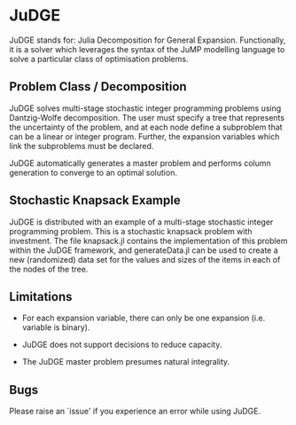 # JuDGE

JuDGE stands for: Julia Decomposition for General Expansion. Functionally,
it is a solver which leverages the syntax of the JuMP modelling language to
solve a particular class of optimisation problems.

## Problem Class / Decomposition

JuDGE solves multi-stage stochastic integer programming problems using 
Dantzig-Wolfe decomposition. The user must specify a tree that represents
the uncertainty of the problem, and at each node define a subproblem that
can be a linear or integer program. Further, the expansion variables which
link the subproblems must be declared.

JuDGE automatically generates a master problem and performs column generation
to converge to an optimal solution.

## Stochastic Knapsack Example

JuDGE is distributed with an example of a multi-stage stochastic integer
programming problem. This is a stochastic knapsack problem with investment.
The file knapsack.jl contains the implementation of this problem within the
JuDGE framework, and generateData.jl can be used to create a new (randomized)
data set for the values and sizes of the items in each of the nodes of the
tree.

## Limitations

- For each expansion variable, there can only be one expansion (i.e. variable
is binary).

- JuDGE does not support decisions to reduce capacity.

- The JuDGE master problem presumes natural integrality.

## Bugs

Please raise an `issue' if you experience an error while using JuDGE.
